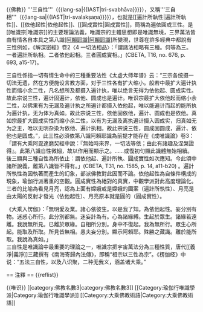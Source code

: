 {{佛教}}
'''三自性'''（{{lang-sa|{{IAST|tri-svabhāva}}}}），又稱'''三自相'''（{{lang-sa|{{IAST|tri-svalakṣaṇa}}}}），也就是[[遍計所執性|遍計所執性]]、[[依他起性|依他起性]]、[[圓成實性|圓成實性]]，簡稱為遍依圓或三性。是[[唯識宗|唯識宗]]的主要理論法義，唯識宗的主體思想即是唯識無境，三界萬法皆由有情各自本具之第八識[[阿賴耶識|阿賴耶識]](又名一切種子識)所變現，世尊在許多經典中都說有三性<ref>例如，《解深密經》卷2〈4 一切法相品〉：「謂諸法相略有三種。何等為三。一者遍計所執相。二者依他起相。三者圓成實相。」(CBETA, T16, no. 676, p. 693, a15-17)</ref>。

三自性係指一切有情生命中的三種重要法性<ref>《太虚大师年谱》云：“三宗各统摄一切法无遗，然在方便施设言教方面，对于三性各有扩大缩小。般若中最扩大遍计执性而缩小余二性，凡名想所及都摄入遍计执，唯以绝言无得为依他起、圆成实性。故此宗说三性，遍计固遍计，依他、圆成也是遍计。唯识宗最扩大依他起而缩小余二性，以佛果有为无漏及遍计执之所遍计都摄入依他起，唯以能遍计而起的能所执为遍计执，无为体为真如。故此宗说三性，依他固依他，遍计、圆成也是依他。真如宗最扩大圆成实性而缩小余二性，以有为无漏及离执遍计摄入圆成实，归真如无为之主，唯以无明杂染为依他、遍计执相。故此宗说三性，圆成固圆成，遍计、依他也是圆成。”</ref>，此三性必須依第八識阿賴耶識為前提才能存在<ref>《成唯識論》卷3：「謂有大乘阿毘達磨契經中說：『無始時來界，一切法等依；由此有諸趣及涅槃證得』。此第八識自性微細，故以作用而顯示之。……或復初句顯此識體無始相續。後三顯與三種自性為所依止：謂依他起、遍計所執、圓成實性如次應知。今此頌中諸所說義，離第八識皆不得有。」(CBETA, T31, no. 1585, p. 14, a11-b20) </ref>。遍計所執性為因執著而產生的幻象，部派佛教對此因而不論。依他起性為自條件構成的現象，瑜伽行派著重的空觀。圓成實性為絕對的真實，中觀學派對此高度理論化。三者的比喻為看見月亮，認為上面有嫦娥或是嫦娥的圖案（遍計所執性）、月亮是由太陽的反射才發光（依他起性）、月亮原本就是圓的（圓成實性）。

《大乘入愣伽》：「無明愛及業。諸心依彼生。以是我了知。為依他起性。妄分別有物。迷惑心所行。此分別都無。迷妄計為有。心為諸緣縛。生起於眾生。諸緣若遠離。我說無所見。已離於眾緣。自相所分別。身中不復起。我為無所行。眾生心所起。能取及所取。所見皆無相。愚夫妄分別。顯示阿賴耶。殊勝之藏識。離於能所取。我說為真如。」	
三自性是唯識論中最重要的理論之一，唯識宗把宇宙萬法分為三種性質，唐代[[義淨|義淨]]三藏撰有《南海寄歸內法傳》，即稱“相宗以三性為宗”。《楞伽经》中说：“五法三自性，以及八识聚，二种无我义，涵盖诸大乘。”

== 注釋 ==
{{reflist}}

{{唯识}}
[[category:佛教名數3|category:佛教名數3]]
[[Category:瑜伽行唯識學派|Category:瑜伽行唯識學派]]
[[Category:大乘佛教術語|Category:大乘佛教術語]]